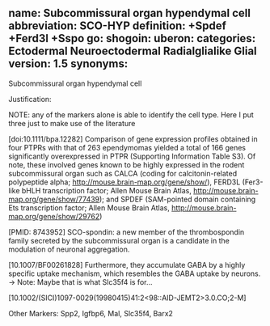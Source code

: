 name: Subcommissural organ hypendymal cell
abbreviation: SCO-HYP
definition: +Spdef +Ferd3l +Sspo
go:
shogoin: 
uberon: 
categories: Ectodermal Neuroectodermal Radialglialike Glial
version: 1.5
synonyms:
---

Subcommissural organ hypendymal cell

Justification:

NOTE: any of the markers alone is able to identify the cell type. Here I put three just to make use of the literature

[doi:10.1111/bpa.12282] Comparison of gene expression profiles obtained in four PTPRs with that of 263 ependymomas yielded a total of 166 genes significantly overexpressed in PTPR (Supporting Information Table S3). Of note, these involved genes known to be highly expressed in the rodent subcommissural organ such as CALCA (coding for calcitonin-related polypeptide alpha; http://mouse.brain-map.org/gene/show/), FERD3L (Fer3-like bHLH transcription factor; Allen Mouse Brain Atlas, http://mouse.brain-map.org/gene/show/77439); and SPDEF (SAM-pointed domain containing Ets transcription factor; Allen Mouse Brain Atlas, http://mouse.brain-map.org/gene/show/29762)

[PMID: 8743952] SCO-spondin: a new member of the thrombospondin family secreted by the subcommissural organ is a candidate in the modulation of neuronal aggregation.

[10.1007/BF00261828] Furthermore, they accumulate GABA by a highly specific uptake mechanism, which resembles the GABA uptake by neurons. -> Note: Maybe that is what Slc35f4 is for...

[10.1002/(SICI)1097-0029(19980415)41:2<98::AID-JEMT2>3.0.CO;2-M]


Other Markers:
Spp2, Igfbp6, Mal, Slc35f4, Barx2